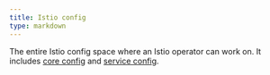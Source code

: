 ```yaml
---
title: Istio config
type: markdown
---
```

The entire Istio config space where an Istio operator can work on. It includes
[core config](#core-config) and [service config](#service-config).
